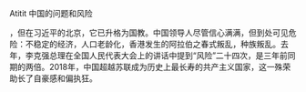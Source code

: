 Atitit 中国的问题和风险


，但在习近平的北京，它已升格为国教。中国领导人尽管信心满满，但到处可见危险：不稳定的经济，人口老龄化，香港发生的阿拉伯之春式叛乱，种族叛乱。去年，李克强总理在全国人民代表大会上的讲话中提到“风险”二十四次，是三年前同期的两倍。2018年，中国超越苏联成为历史上最长寿的共产主义国家，这一殊荣助长了自豪感和偏执狂。
